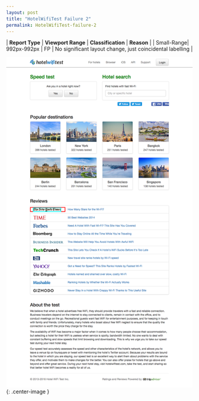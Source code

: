 ```yaml
---
layout: post
title: "HotelWifiTest Failure 2"
permalink: HotelWifiTest-failure-2
---
```

| **Report Type** | **Viewport Range** | **Classification** | **Reason** |
| Small-Range| 992px-992px | FP | No significant layout change, just coincidental labelling | 

![Screenshot of the fault](../assets/images/HotelWifiTest/fault2/smallrangeWidth992.png){: .center-image }